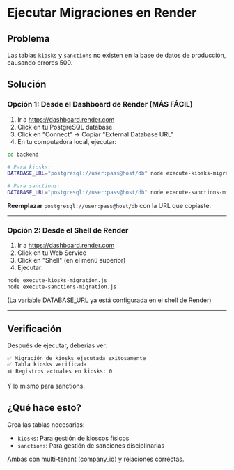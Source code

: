# Ejecutar Migraciones en Render

## Problema
Las tablas `kiosks` y `sanctions` no existen en la base de datos de producción, causando errores 500.

## Solución

### Opción 1: Desde el Dashboard de Render (MÁS FÁCIL)

1. Ir a https://dashboard.render.com
2. Click en tu PostgreSQL database
3. Click en "Connect" → Copiar "External Database URL"
4. En tu computadora local, ejecutar:

```bash
cd backend

# Para kiosks:
DATABASE_URL="postgresql://user:pass@host/db" node execute-kiosks-migration.js

# Para sanctions:
DATABASE_URL="postgresql://user:pass@host/db" node execute-sanctions-migration.js
```

**Reemplazar** `postgresql://user:pass@host/db` con la URL que copiaste.

---

### Opción 2: Desde el Shell de Render

1. Ir a https://dashboard.render.com
2. Click en tu Web Service
3. Click en "Shell" (en el menú superior)
4. Ejecutar:

```bash
node execute-kiosks-migration.js
node execute-sanctions-migration.js
```

(La variable DATABASE_URL ya está configurada en el shell de Render)

---

## Verificación

Después de ejecutar, deberías ver:
```
✅ Migración de kiosks ejecutada exitosamente
✅ Tabla kiosks verificada
📊 Registros actuales en kiosks: 0
```

Y lo mismo para sanctions.

## ¿Qué hace esto?

Crea las tablas necesarias:
- `kiosks`: Para gestión de kioscos físicos
- `sanctions`: Para gestión de sanciones disciplinarias

Ambas con multi-tenant (company_id) y relaciones correctas.
